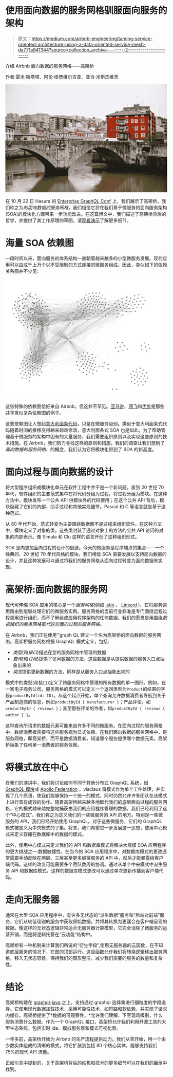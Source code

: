 # 使用面向数据的服务网格驯服面向服务的架构

> 原文：<https://medium.com/airbnb-engineering/taming-service-oriented-architecture-using-a-data-oriented-service-mesh-da771a841344?source=collection_archive---------2----------------------->

介绍 Airbnb 面向数据的服务网格——高架桥

作者:雷米·斯塔塔、阿伦·维贾维尔吉亚、亚当·米斯杰维茨

![](img/6c571fdc1d6e41fe912bc10d971a8a7e.png)

在 10 月 22 日 Hasura 的 [Enterprise GraphQL Conf](https://hasura.io/enterprisegraphql/) 上，我们展示了高架桥，我们称之为*的面向数据的服务网格*，我们相信它将在我们基于微服务的面向服务架构(SOA)的模块化方面带来一步功能改进。在这篇博文中，我们描述了高架桥背后的哲学，并提供了其工作原理的草图。请[观看演示](https://www.youtube.com/watch?v=xxk9MWCk7cM)了解更多细节。

# 海量 SOA 依赖图

一段时间以来，面向服务的体系结构一直朝着越来越多的小型微服务发展。现代应用可以由成千上万个以不受限制的方式连接的微服务组成。因此，类似如下的依赖关系图并不少见:

![](img/cbff4242aa1a0564e2b292fa5ba5ef8f.png)

这张特殊的依赖图恰好来自 Airbnb，但这并不罕见。[亚马逊](https://twitter.com/werner/status/741673514567143424)、[网飞](/refraction-tech-everything/how-netflix-works-the-hugely-simplified-complex-stuff-that-happens-every-time-you-hit-play-3a40c9be254b)和[优步](https://eng.uber.com/microservice-architecture/)是那些共享类似复杂依赖图的例子。

这些依赖图让人想起[意大利面条代码](https://en.wikipedia.org/wiki/Spaghetti_code)，只是在微服务级别。类似于意大利面条式代码随着时间的推移变得越来越难修改，意大利面条式 SOA 也是如此。为了帮助管理基于微服务的架构中固有的大量服务，我们需要组织原则以及实现这些原则的技术措施。在 Airbnb，我们努力寻找这样的原则和措施。我们的调查让我们想到了*面向数据的服务网格*、的概念，我们认为它将模块化带到了 SOA 的新高度。

# 面向过程与面向数据的设计

将大型程序组织成模块化单元在软件工程中并不是一个新问题。直到 20 世纪 70 年代，软件组织的主要范式集中在将代码分组为过程，将过程分组为模块。在这种方法中，模块发布一个公共 API 供模块外的代码使用；在这个公共 API 背后，模块隐藏了它们的内部、助手过程和其他实现细节。Pascal 和 C 等语言就是基于这种范式。

从 80 年代开始，范式转变为主要围绕数据而不是过程来组织软件。在这种方法中，模块定义了对象的类，这些类封装了通过对象上的方法的公共 API 访问的对象的内部表示。像 Simula 和 Clu 这样的语言开创了这种组织形式。

SOA 是向更加面向过程的设计的倒退。今天的微服务是程序端点的集合——一个经典的、20 世纪 70 年代风格的模块。我们相信 SOA 需要发展以支持面向数据的设计，并且这种发展可以通过将我们的服务网格从面向过程转变为面向数据来实现。

# 高架桥:面向数据的服务网

现代可伸缩 SOA 应用的核心是一个*服务网格*(例如 [Istio](https://istio.io/) ， [Linkerd](https://linkerd.io/) )，它将服务调用路由到能够处理它们的微服务实例。服务网格的当前行业标准是专门围绕远程过程调用进行组织，而不了解组成应用程序架构的任何数据。我们的愿景是用围绕*数据组织的服务网格取代这些面向过程的服务网格。*

在 Airbnb，我们正在使用™️graph QL 建立一个名为高架桥的面向数据的服务网络。高架桥服务网格根据 GraphQL 模式定义，包括:

*   *类型*(和*接口*)描述在您的服务网格中管理的数据
*   *查询*(和*订阅*)提供了访问数据的方法，这些数据是从提供数据的服务入口点抽象出来的
*   *突变*提供更新数据的方法，同样是从服务入口点抽象出来的

模式中的类型(和接口)定义了跨服务网格中管理的所有数据的单一图形。例如，在一家电子商务公司，服务网格的模式可以定义一个返回类型为`Product`的结果的字段`productById(id: ID)`。从这个起点开始，单个查询允许数据消费者导航到关于产品制造商的信息，例如`productById { manufacturer }`；产品评论，如`productById { reviews }`；甚至那些评论的作者，如`productById { reviews { author } }`。

这种查询所请求的数据元素可能来自许多不同的微服务。在面向过程的服务网格中，数据消费者需要将这些服务视为显式依赖。在我们面向数据的服务网格中，是服务网格，即高架桥，而不是数据消费者，知道哪个服务提供哪个数据元素。高架桥抽象了任何单一消费者的服务依赖。

# 将模式放在中心

在我们的演讲中，我们将讨论如何不同于其他分布式 GraphQL 系统，如 [GraphQL 模块](https://graphql-modules.com/)或 [Apollo Federation](https://www.apollographql.com/docs/federation/) ，viaclaus 将模式作为单个工件处理，并实现了几个原语，使我们能够保持一个统一的模式，同时仍然允许许多团队在该模式上进行富有成效的协作。随着高架桥越来越多地取代我们的底层面向过程的服务网格，它的模式越来越完整地捕获由我们的应用程序管理的数据。我们已经利用了这个“中心模式”，我们称之为定义我们的一些微服务的 API 的地方。特别是一些微服务的 API，我们已经开始使用 GraphQL。对于这些微服务，它们的 GraphQL 模式被定义为中央模式的子集。将来，我们希望进一步发展这一思想，使用中心模式来定义存储在数据库中的数据的模式。

此外，使用中心模式来定义我们的 API 和数据库模式将解决大规模 SOA 应用程序的更大挑战之一:数据敏捷性。在当今的 SOA 应用程序中，对数据库模式的更改通常需要手动反映在两层、三层甚至更多层微服务的 API 中，然后才能暴露给客户端代码。这样的改变可能需要多个团队数周的协调。通过从单个中央模式中派生服务 API 和数据库模式，这样的数据库模式更改可以通过单次更新传播到客户端代码。

# 走向无服务器

通常在大型 SOA 应用程序中，有许多无状态的“派生数据”服务和“后端对前端”服务，它们从较低级别的服务中获取原始数据，并将其转换为更适合在客户端呈现的数据。像这样的无状态逻辑非常适合无服务器计算模型，它完全消除了微服务的运营开销，而是将逻辑托管在“云功能”结构中。

高架桥有一种机制来计算我们所说的“衍生字段”,使用无服务器的云函数，在不知道底层服务的情况下，在图的顶部运行。这些函数允许我们将转换逻辑移出服务网格，移入无状态容器，保持我们的图形整洁，减少我们需要的服务的数量和复杂性。

# 结论

高架桥构建在 [graphql-java](https://www.graphql-java.com/) 之上，支持通过 graphql 选择集进行细粒度的字段选择。它使用现代数据加载技术，采用可靠性技术，如短路和软依赖，并实现了请求内缓存。高架桥提供了*数据的可观察性，*允许我们理解，下至现场级别，什么服务消费什么数据。作为一个 GraphQL 接口，高架桥允许我们利用开源工具的大型生态系统，包括实时 ide、模拟服务器和模式可视化器。

一年多前，高架桥开始为 Airbnb 的生产流程提供动力。我们从零开始，用一个由少数实体组成的清晰的模式，将它扩展到包括 80 个核心实体，能够支持我们 75%的现代 API 流量。

正如引言中提到的，关于高架桥背后的动机和技术的更多细节可以在我们的[展示](https://www.youtube.com/watch?v=xxk9MWCk7cM)中找到。